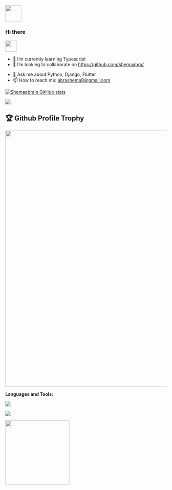 ## <img src = "https://user-images.githubusercontent.com/63050133/156777293-72a6e681-2582-4a9d-ad92-09d1181d47c7.gif" width = 50px height = 50px> 
### Hi there 
<img src="https://media.giphy.com/media/hvRJCLFzcasrR4ia7z/giphy.gif" width="35">


<!-- **shemaabra/shemaabra** is a ✨ _special_ ✨ repository because its `README.md` (this file) appears on your GitHub profile. -->



<!-- Here are some ideas to get you started: -->

<!-- - 🔭 I’m currently working on T -->
- 🌱 I’m currently learning Typescript
- 👯 I’m looking to collaborate on https://github.com/shemaabra/
<!-- - 🤔 I’m looking for help with ... -->
- 💬 Ask me about Python, Django, Flutter
- 📫 How to reach me: abrashema9@gmail.com
<!-- - 😄 Pronouns: ... -->
<!-- - ⚡ Fun fact: ... -->


<!-- <a href="https://github.com/shemaabra/">
  <img align="center" src="https://github-readme-stats.vercel.app/api?username=shemaabra&show_icons=true&theme=gruvbox" alt="shemaabra's GitHub Stats" />
</a> -->

<a href="http://www.github.com/shemaabra"><img src="https://github-readme-stats.vercel.app/api?username=shemaabra&show_icons=true&hide=&count_private=true&theme=gruvbox&hide_border=false&show_icons=true" alt="Shemaabra's GitHub stats" /></a>


<a href="https://github.com/shemaabra/">
  <img align="center" src="https://github-readme-stats.vercel.app/api/top-langs/?username=shemaabra&layout=compact&hide=cmake&langs_count=4&line_height=35&theme=gruvbox&hide_border=false" />
</a>

<h2>🏆 Github Profile Trophy</h2>
<img width=800 src="https://github-profile-trophy.vercel.app/?username=shemaabra&column=9&theme=gruvbox&no-frame=false"/>

**Languages and Tools:**

<a href="#">
    <img src="https://skillicons.dev/icons?i=dart,flutter,python,django,html,css,javascript,typescript,git,github,photoshop,xd,figma&theme=dark" />
  </a>


![](https://komarev.com/ghpvc/?username=shemaabra)

<a href="https://www.buymeacoffee.com/abrashema9O"><img src="https://cdn.buymeacoffee.com/buttons/v2/default-yellow.png" width="200" /></a>


